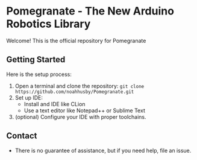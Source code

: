 # Pomegranate - The New Arduino Robotics Library

Welcome! This is the official repository for Pomegranate

## Getting Started

Here is the setup process:

1. Open a terminal and clone the repository: `git clone https://github.com/noahhusby/Pomegranate.git`
2. Set up IDE:
    * Install and IDE like CLion
    * Use a text editor like Notepad++ or Sublime Text
3. (optional) Configure your IDE with proper toolchains.

## Contact

* There is no guarantee of assistance, but if you need help, file an issue.
